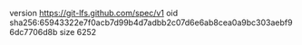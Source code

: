 version https://git-lfs.github.com/spec/v1
oid sha256:65943322e7f0acb7d99b4d7adbb2c07d6e6ab8cea0a9bc303aebf96dc7706d8b
size 6252
